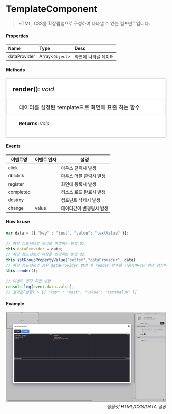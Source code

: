 # TemplateComponent
> HTML, CSS를 확장팝업으로 구성하여 나타낼 수 있는 컴포넌트입니다.

#### Properties
| Name       | Type    | Desc                                                |
| :--------- | :------ | :-------------------------------------------------- |
| dataProvider | Array<`Object`>  | 화면에 나타낼 데이터                              |

#### Methods

<style>
    .method_container {padding:20px; background-color:#fff; box-shadow:0 0 4px rgba(0, 0, 0, 0.25); border:1px solid rgba(0, 0, 0, 0.25);}
    .method_container ul {font-size:12px;}
    .method_access {border-radius:2px; margin-right:5px; background-color:#999999;padding:1px 1px 1px 4px;font-size:11px !important;font-weight:normal;}
    .method_title {font-size:20px;font-weight:bold;margin-bottom:20px;}
    .source_description {font-style:italic; font-size:13px; color:#808080; }
    .source_description p { margin: 0}
    .source_description ul { margin: 0}
    .parameters_title { font-size:15px; font-weight:bold; margin-top:20px;}
    .parameters li { font-weight:bold; }
    .data_type { font-style:italic; font-weight:normal; }
</style>
<div class="method_container">
    <a name="addeventlistener" class="tsd-anchor"></a>
    <div class="method_title">
        render(): <span class="data_type">void</span>
    </div>
    <ul style="list-style:none;margin-left:-20px;margin-right:-20px;border:1px solid #eee;padding:10px 10px 10px 40px;font-size:17px;">
        <li>데이터를 설정된 template으로 화면에 표출 하는 함수</li>
    </ul>
    <ul style="list-style:none;">
        <li><div class="parameters_title">Returns: <span class="data_type">void</span></div></li>
    </ul>
</div>

#### Events
|이벤트명|이벤트 인자|설명|
|---|---|---|
|click||마우스 클릭시 발생|
|dblclick||마우스 더블 클릭시 발생|
|register||화면에 등록시 발생|
|completed||리소스 로드 완료시 발생|
|destroy||컴포넌트 삭제시 발생|
|change|value|데이터값이 변경될시 발생|


#### How to use
```js
var data = [{ "key" : "test", "value": "textValue" }];

// 해당 컴포넌트의 속성을 변경하는 방법 01.
this.dataProvider = data;
// 해당 컴포넌트의 속성을 변경하는 방법 02.
this.setGroupPropertyValue("setter","dataProvider", data)
// 해당 컴포넌트의 경우 dataProvider 변경 후 render 함수를 사용하여야만 화면 갱신이 이루어집니다.
this.render();

// 이벤트 인자 확인 방법
console.log(event.data.value);
// 결과값(샘플) > [{ "key" : "test", "value": "textValue" }]

```

#### Example

![gras](./images/template.png)
<p align="right" style="margin-top: -.85em;font-style: italic;">템플릿 HTML/CSS/DATA 설정</p>
